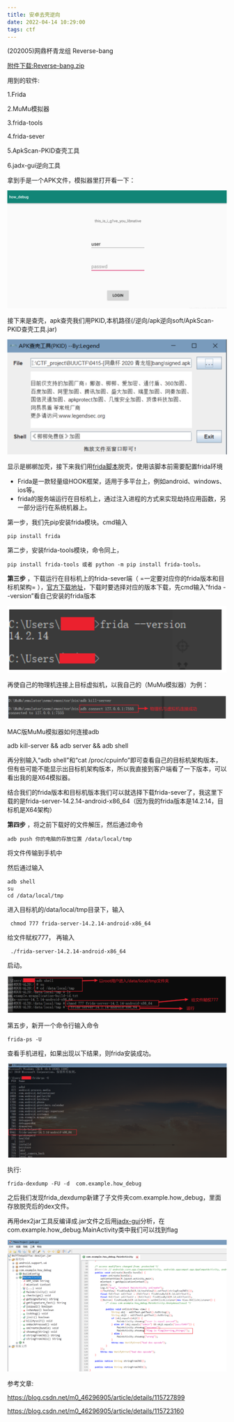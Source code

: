 ```yaml
---
title: 安卓去壳逆向
date: 2022-04-14 10:29:00
tags: ctf
---
```

(202005)网鼎杯青龙组 Reverse-bang

[附件下载:Reverse-bang.zip](安卓去壳逆向/Reverse-bang.zip)

用到的软件:

1.Frida

2.MuMu模拟器

3.frida-tools

4.frida-sever

5.ApkScan-PKID查壳工具

6.jadx-gui逆向工具

拿到手是一个APK文件，模拟器里打开看一下：

![1649904017478.png](image/安卓去壳逆向/1649904017478.png)

接下来是查壳，apk查壳我们用PKID,本机路径(/逆向/apk逆向soft/ApkScan-PKID查壳工具.jar)

![1649904268859.png](image/安卓去壳逆向/1649904268859.png)

显示是梆梆加壳，接下来我们用[frida脚本](https://github.com/hluwa/FRIDA-DEXDump)脱壳，使用该脚本前需要配置frida环境

* Frida是一款轻量级HOOK框架，适用于多平台上，例如android、windows、ios等。
* frida的服务端运行在目标机上，通过注入进程的方式来实现劫持应用函数，另一部分运行在系统机器上。

第一步，我们先pip安装frida模块。cmd输入

```
pip install frida
```

第二步，安装frida-tools模块，命令同上，

```
pip install frida-tools 或者 python -m pip install frida-tools。
```

**第三步** ，下载运行在目标机上的frida-sever端（ =一定要对应你的frida版本和目标机架构= ），[官方下载地址](https://github.com/frida/frida/releases)，下载时要选择对应的版本下载，先cmd输入“frida --version”看自己安装的frida版本

![1649904665727.png](image/安卓去壳逆向/1649904665727.png)

再使自己的物理机连接上目标虚拟机，以我自己的（MuMu模拟器）为例：

![1649904712013.png](image/安卓去壳逆向/1649904712013.png)

MAC版MuMu模拟器如何连接adb

adb kill-server && adb server && adb shell

再分别输入“adb shell”和“cat /proc/cpuinfo”即可查看自己的目标机架构版本，但有些可能不能显示出目标机架构版本，所以我直接到客户端看了一下版本，可以看出我的是X64模拟器。

 结合我们的frida版本和目标机版本我们可以就选择下载frida-sever了，我这里下载的是frida-server-14.2.14-android-x86_64（因为我的frida版本是14.2.14，目标机是X64架构）

 **第四步** ，将之前下载好的文件解压，然后通过命令

```
adb push 你的电脑的存放位置 /data/local/tmp 

```

将文件传输到手机中

然后通过输入

```
adb shell
su
cd /data/local/tmp
```

进入目标机的/data/local/tmp目录下，输入

```
 chmod 777 frida-server-14.2.14-android-x86_64

```

给文件赋权777，
再输入

```
 ./frida-server-14.2.14-android-x86_64

```

启动。

![1649905018379.png](image/安卓去壳逆向/1649905018379.png)

第五步，新开一个命令行输入命令

```
frida-ps -U
```

查看手机进程，如果出现以下结果，则frida安装成功。

![1649904985130.png](image/安卓去壳逆向/1649904985130.png)

执行:

```
frida-dexdump -FU -d  com.example.how_debug
```

之后我们发现frida_dexdump新建了子文件夹com.example.how_debug，里面存放脱壳后的dex文件。

再用dex2jar工具反编译成.jar文件之后用[jadx-gui](https://github.com/skylot/jadx/releases/tag/v1.2.0)分析，在com.example.how_debug.MainActivity类中我们可以找到flag

![1649905146212.png](image/安卓去壳逆向/1649905146212.png)


参考文章:

https://blog.csdn.net/m0_46296905/article/details/115727899

https://blog.csdn.net/m0_46296905/article/details/115723160
